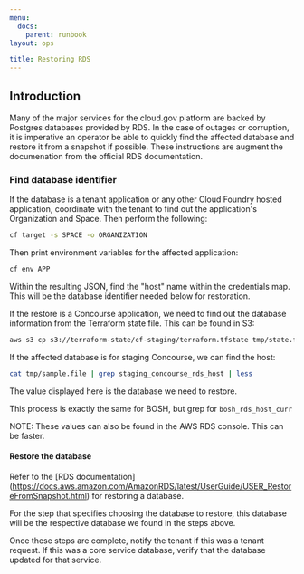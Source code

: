 ```yaml
---
menu:
  docs:
    parent: runbook
layout: ops

title: Restoring RDS
---
```


## Introduction

Many of the major services for the cloud.gov platform are backed by Postgres databases provided by RDS.  In the case of outages or corruption, it is imperative an operator be able to quickly find the affected database and restore it from a snapshot if possible.  These instructions are augment the documenation from the official RDS documentation.

### Find database identifier

If the database is a tenant application or any other Cloud Foundry hosted application, coordinate with the tenant to find out the application's Organization and Space.  Then perform the following:

```sh
cf target -s SPACE -o ORGANIZATION
```

Then print environment variables for the affected application:

```sh
cf env APP
```

Within the resulting JSON, find the "host" name within the credentials map.  This will be the database identifier needed below for restoration.


If the restore is a Concourse application, we need to find out the database information from the Terraform state file.  This can be found in S3:

```sh
aws s3 cp s3://terraform-state/cf-staging/terraform.tfstate tmp/state.file
```

If the affected database is for staging Concourse, we can find the host:

```sh
cat tmp/sample.file | grep staging_concourse_rds_host | less
```

The value displayed here is the database we need to restore.

This process is exactly the same for BOSH, but grep for `bosh_rds_host_curr`

NOTE: These values can also be found in the AWS RDS console.  This can be faster.

#### Restore the database

Refer to the [RDS documentation] (https://docs.aws.amazon.com/AmazonRDS/latest/UserGuide/USER_RestoreFromSnapshot.html) for restoring a database.

For the step that specifies choosing the database to restore, this database will be the respective database we found in the steps above.

Once these steps are complete, notify the tenant if this was a tenant request.  If this was a core service database, verify that the database updated for that service.  
